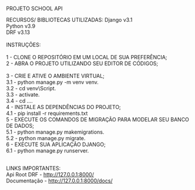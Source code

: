 PROJETO SCHOOL API </br>

RECURSOS/ BIBLIOTECAS UTILIZADAS:
Django v3.1</br>
Python v3.9</br>
DRF v3.13</br>
</br>
INSTRUÇÕES:</br>
</br>
1 - CLONE O REPOSITÓRIO EM UM LOCAL DE SUA PREFERÊNCIA;</br>
2 - ABRA O PROJETO UTILIZANDO SEU EDITOR DE CÓDIGOS;</br>
</br>
3 - CRIE E ATIVE O AMBIENTE VIRTUAL;</br>
    3.1 - python manage.py -m venv venv.</br>
    3.2 - cd venv\Script.</br>
    3.3 - activate.</br>
    3.4 - cd ..\..</br>
4 - INSTALE AS DEPENDÊNCIAS DO PROJETO;</br>
    4.1 - pip install -r requirements.txt</br>
5 - EXECUTE OS COMANDOS DE MIGRAÇÃO PARA MODELAR SEU BANCO DE DADOS;</br>
    5.1 - python manage.py makemigrations.</br>
    5.2 - python manage.py migrate.</br>
6 - EXECUTE SUA APLICAÇÃO DJANGO;</br>
    6.1 - python manage.py runserver.</br>
</br>

LINKS IMPORTANTES:</br>
Api Root DRF - http://127.0.0.1:8000/</br>
Documentação - http://127.0.0.1:8000/docs/</br>
